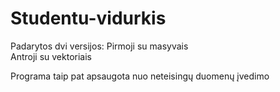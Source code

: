 # Studentu-vidurkis

Padarytos dvi versijos:
Pirmoji su masyvais<br>
Antroji su vektoriais

Programa taip pat apsaugota nuo neteisingų duomenų įvedimo
